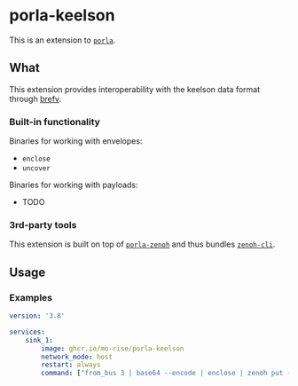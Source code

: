 # porla-keelson
This is an extension to [`porla`](https://github.com/MO-RISE/porla).

## What

This extension provides interoperability with the keelson data format through [brefv](https://github.com/MO-RISE/keelson/tree/main/brefv).

### Built-in functionality

Binaries for working with envelopes:
* `enclose`
* `uncover`

Binaries for working with payloads:
* TODO

### 3rd-party tools

This extension is built on top of [`porla-zenoh`](https://github.com/MO-RISE/porla-zenoh) and thus bundles [`zenoh-cli`](https://github.com/MO-RISE/zenoh-cli).

## Usage

### Examples
```yaml
version: '3.8'

services:
    sink_1:
        image: ghcr.io/mo-rise/porla-keelson
        network_mode: host
        restart: always
        command: ["from_bus 3 | base64 --encode | enclose | zenoh put --base64 --key my/key/expression --line '{message}'"]
```
